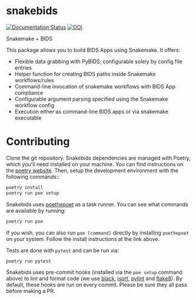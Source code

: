 
snakebids
=========
[![Documentation Status](https://readthedocs.org/projects/snakebids/badge/?version=latest)](https://snakebids.readthedocs.io/en/latest/?badge=latest)
[![DOI](https://zenodo.org/badge/309495236.svg)](https://zenodo.org/badge/latestdoi/309495236)

Snakemake + BIDS

This package allows you to build BIDS Apps using Snakemake. It offers:


* Flexible data grabbing with PyBIDS, configurable solely by config file entries
* Helper function for creating BIDS paths inside Snakemake workflows/rules
* Command-line invocation of snakemake workflows with BIDS App compliance
* Configurable argument parsing specified using the Snakemake workflow config
* Execution either as command-line BIDS apps or via snakemake executable

Contributing
============

Clone the git repository. Snakebids dependencies are managed with Poetry, which you'll need installed on your machine. You can find instructions on the [poetry website](https://python-poetry.org/docs/master/#installation). Then, setup the development environment with the following commands::

```bash
poetry install
poetry run poe setup
```

Snakebids uses [poethepoet](https://github.com/nat-n/poethepoet) as a task runner. You can see what commands are available by running:

```bash
poetry run poe
```

If you wish, you can also run `poe [command]` directly by installing `poethepoet` on your system. Follow the install instructions at the link above.

Tests are done with `pytest` and can be run via:

```bash
poetry run pytest
```

Snakebids uses pre-commit hooks (installed via the `poe setup` command above) to lint and format code (we use [black](https://github.com/psf/black), [isort](https://github.com/PyCQA/isort), [pylint](https://pylint.org/) and [flake8](https://flake8.pycqa.org/en/latest/)). By default, these hooks are run on every commit. Please be sure they all pass before making a PR.
